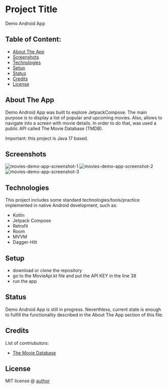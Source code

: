 # Project Title
Demo Android App

## Table of Content:

- [About The App](#about-the-app)
- [Screenshots](#screenshots)
- [Technologies](#technologies)
- [Setup](#setup)
- [Status](#status)
- [Credits](#credits)
- [License](#license)

## About The App
Demo Android App was built to explore JetpackCompose. The main purpose is to display a list of popular and upcoming movies. Also, allows to navigate into a screen with movie details. In order to do that, was used a public API called The Movie Database (TMDB).

Important: this project is Java 17 based.

## Screenshots

![movies-demo-app-screenshot-1](https://github.com/gomezmedinamoises/demo_android_app/assets/82466219/544be6f8-be30-464e-9f11-5a988297dda0)
![movies-demo-app-screenshot-2](https://github.com/gomezmedinamoises/demo_android_app/assets/82466219/594649a6-d557-4791-acb6-52a66136ddbf)
![movies-demo-app-screenshot-3](https://github.com/gomezmedinamoises/demo_android_app/assets/82466219/6c1d1301-710b-45a0-b943-5e04aeae5946)

## Technologies
This project includes some standard technologies/tools/practice implemented in native Android development, such as:
- Kotlin
- Jetpack Compose
- Retrofit
- Room
- MVVM
- Dagger-Hilt

## Setup
- download or clone the repository
- go to the MovieApi.kt file and put the API KEY in the line 38
- run the app

## Status
Demo Android App is still in progress. Neverthless, current state is enough to fulfill the functionality described in the About The App section of this file.

## Credits
List of contriubutors:
- [The Movie Database](https://www.themoviedb.org/)

## License

MIT license @ [author](author.com)
